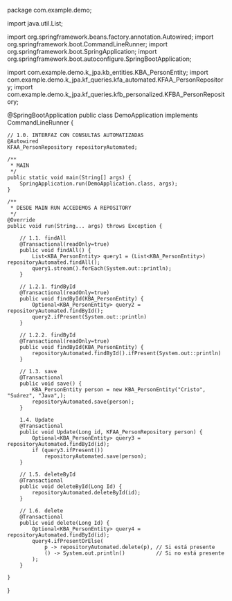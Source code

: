 package com.example.demo;

import java.util.List;

import org.springframework.beans.factory.annotation.Autowired;
import org.springframework.boot.CommandLineRunner;
import org.springframework.boot.SpringApplication;
import org.springframework.boot.autoconfigure.SpringBootApplication;

import com.example.demo.k_jpa.kb_entities.KBA_PersonEntity;
import com.example.demo.k_jpa.kf_queries.kfa_automated.KFAA_PersonRepository;
import com.example.demo.k_jpa.kf_queries.kfb_personalized.KFBA_PersonRepository;

@SpringBootApplication
public class DemoApplication implements CommandLineRunner {

	// 1.0. INTERFAZ CON CONSULTAS AUTOMATIZADAS
	@Autowired
	KFAA_PersonRepository repositoryAutomated;

	/**
	 * MAIN
	 */
	public static void main(String[] args) {
		SpringApplication.run(DemoApplication.class, args);
	}

	/**
	 * DESDE MAIN RUN ACCEDEMOS A REPOSITORY
	 */
	@Override
	public void run(String... args) throws Exception {

		// 1.1. findAll
		@Transactional(readOnly=true)
		public void findAll() {
			List<KBA_PersonEntity> query1 = (List<KBA_PersonEntity>) repositoryAutomated.findAll();
			query1.stream().forEach(System.out::println);
		}

		// 1.2.1. findById
		@Transactional(readOnly=true)
		public void findById(KBA_PersonEntity) {
			Optional<KBA_PersonEntity> query2 = repositoryAutomated.findById();
			query2.ifPresent(System.out::println)
		}

		// 1.2.2. findById
		@Transactional(readOnly=true)
		public void findById(KBA_PersonEntity) {
			repositoryAutomated.findById().ifPresent(System.out::println)
		}

		// 1.3. save
		@Transactional
		public void save() {
			KBA_PersonEntity person = new KBA_PersonEntity("Cristo", "Suárez", "Java",);
			repositoryAutomated.save(person);
		}

		1.4. Update
		@Transactional
		public void Update(Long id, KFAA_PersonRepository person) {
			Optional<KBA_PersonEntity> query3 = repositoryAutomated.findById(id);
			if (query3.ifPresent())
				repositoryAutomated.save(person);
		}

		// 1.5. deleteById
		@Transactional
		public void deleteById(Long Id) {
			repositoryAutomated.deleteById(id);
		}

		// 1.6. delete
		@Transactional
		public void delete(Long Id) {
			Optional<KBA_PersonEntity> query4 = repositoryAutomated.findById(id);
			query4.ifPresentOrElse(
				p -> repositoryAutomated.delete(p), // Si está presente
				() -> System.out.println()			// Si no está presente
			);
		}

	}

}
